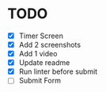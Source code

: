 # TODO

- [x] Timer Screen
- [x] Add 2 screenshots
- [x] Add 1 video
- [x] Update readme
- [x] Run linter before submit
- [ ] Submit Form